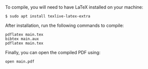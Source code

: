 To compile, you will need to have LaTeX installed on your machine:
```
$ sudo apt install texlive-latex-extra
```

After installation, run the following commands to compile:
```
pdflatex main.tex
bibtex main.aux
pdflatex main.tex
```

Finally, you can open the compiled PDF using:
```
open main.pdf
```
